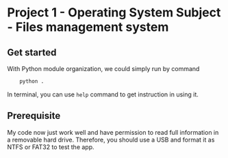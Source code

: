 # Project 1 - Operating System Subject - Files management system

## Get started

With Python module organization, we could simply run by command

``` bash
    python .
```

In terminal, you can use `help` command to get instruction in using it.

## Prerequisite

My code now just work well and have permission to read full information in a removable hard drive. Therefore, you should use a USB and format it as NTFS or FAT32 to test the app.